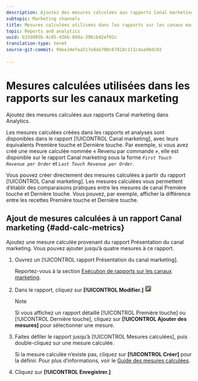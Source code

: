 ```yaml
---
description: Ajoutez des mesures calculées aux rapports Canal marketing dans Analytics.
subtopic: Marketing channels
title: Mesures calculées utilisées dans les rapports sur les canaux marketing
topic: Reports and analytics
uuid: b33dd05b-4c85-436b-88da-396cb42ef01c
translation-type: tm+mt
source-git-commit: 99ee24efaa517e8da700c67818c111c4aa90dc02

---
```



# Mesures calculées utilisées dans les rapports sur les canaux marketing

Ajoutez des mesures calculées aux rapports Canal marketing dans Analytics.

Les mesures calculées créées dans les rapports et analyses sont disponibles dans le rapport [!UICONTROL Canal marketing], avec leurs équivalents Première touche et Dernière touche. Par exemple, si vous avez créé une mesure calculée nommée « Revenu par commande », elle est disponible sur le rapport Canal marketing sous la forme *`First Touch Revenue per Order`* et *`Last Touch Revenue per Order`*.

Vous pouvez créer directement des mesures calculées à partir du rapport [!UICONTROL Canal marketing]. Les mesures calculées vous permettent d’établir des comparaisons pratiques entre les mesures de canal Première touche et Dernière touche. Vous pouvez, par exemple, afficher la différence entre les recettes Première touche et Dernière touche.

## Ajout de mesures calculées à un rapport Canal marketing {#add-calc-metrics}

Ajoutez une mesure calculée provenant du rapport Présentation du canal marketing. Vous pouvez ajouter jusqu’à quatre mesures à ce rapport.

1. Ouvrez un [!UICONTROL rapport Présentation du canal marketing].

   Reportez-vous à la section [Exécution de rapports sur les canaux marketing](/help/components/c-marketing-channels/t-reports-sc.md).

1. Dans le rapport, cliquez sur **[!UICONTROL Modifier.]** ![](assets/metric_edit_icon.png)

   >[!NOTE]
   >
   >Si vous affichez un rapport détaillé [!UICONTROL Première touche] ou [!UICONTROL Dernière touche], cliquez sur **[!UICONTROL Ajouter des mesures]** pour sélectionner une mesure.

1. Faites défiler le rapport jusqu’à [!UICONTROL Mesures calculées], puis double-cliquez sur une mesure calculée.

   Si la mesure calculée n’existe pas, cliquez sur **[!UICONTROL Créer]** pour la définir. Pour plus d’informations, voir le [Guide des mesures calculées](https://marketing.adobe.com/resources/help/en_US/analytics/calcmetrics/).
1. Cliquez sur **[!UICONTROL Enregistrer.]**
